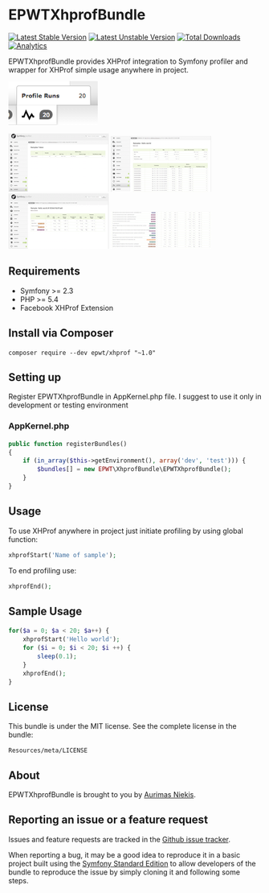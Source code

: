 EPWTXhprofBundle
================

[![Latest Stable Version](https://poser.pugx.org/epwt/xhprof/version.svg)](https://packagist.org/packages/epwt/xhprof) [![Latest Unstable Version](https://poser.pugx.org/epwt/xhprof/v/unstable.svg)](//packagist.org/packages/epwt/xhprof) [![Total Downloads](https://poser.pugx.org/epwt/xhprof/downloads.svg)](https://packagist.org/packages/epwt/xhprof) [![Analytics](https://ga-beacon.appspot.com/UA-62064081-1/gcds/epwt-xhprof)](https://github.com/igrigorik/ga-beacon)

EPWTXhprofBundle provides XHProf integration to Symfony profiler and wrapper for XHProf simple usage anywhere in project.

[![Toolbar](Resources/meta/toolbar.small.png?raw=true "Toolbar")](Resources/meta/toolbar.png)

[![Samples List](Resources/meta/samples_list.small.png?raw=true "Samples List")](Resources/meta/samples_list.png) [![Sample Runs](Resources/meta/sample_runs.small.png?raw=true "Sample Runs")](Resources/meta/sample_runs.png) [![Sample Run](Resources/meta/sample_run.small.png?raw=true "Sample Run")](Resources/meta/sample_run.png)
[![Full Sample Run](Resources/meta/full_sample.small.png?raw=true "Full Sample Run")](Resources/meta/full_sample.png)

## Requirements

 * Symfony >= 2.3
 * PHP >= 5.4
 * Facebook XHProf Extension

## Install via Composer

```
composer require --dev epwt/xhprof "~1.0"
```

## Setting up

Register EPWTXhprofBundle in AppKernel.php file. I suggest to use it only in development or testing environment

### AppKernel.php

```php
public function registerBundles()
{
	if (in_array($this->getEnvironment(), array('dev', 'test'))) {
		$bundles[] = new EPWT\XhprofBundle\EPWTXhprofBundle();
	}
}
```


## Usage

To use XHProf anywhere in project just initiate profiling by using global function:

```php
xhprofStart('Name of sample');
```

To end profiling use:

```php
xhprofEnd();
```

## Sample Usage

```php
for($a = 0; $a < 20; $a++) {
    xhprofStart('Hello world');
    for ($i = 0; $i < 20; $i ++) {
        sleep(0.1);
    }
    xhprofEnd();
}
```

License
-------

This bundle is under the MIT license. See the complete license in the bundle:

    Resources/meta/LICENSE

About
-----

EPWTXhprofBundle is brought to you by [Aurimas Niekis](https://github.com/gcds).

Reporting an issue or a feature request
---------------------------------------

Issues and feature requests are tracked in the [Github issue tracker](https://github.com/gcds/epwt-xhprof/issues).

When reporting a bug, it may be a good idea to reproduce it in a basic project
built using the [Symfony Standard Edition](https://github.com/symfony/symfony-standard)
to allow developers of the bundle to reproduce the issue by simply cloning it
and following some steps.